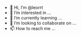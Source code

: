 - 👋 Hi, I’m @leorrt
- 👀 I’m interested in ...
- 🌱 I’m currently learning ...
- 💞️ I’m looking to collaborate on ...
- 📫 How to reach me ...

<!---
leorrt/leorrt is a ✨ special ✨ repository because its `README.md` (this file) appears on your GitHub profile.
You can click the Preview link to take a look at your changes.
--->
